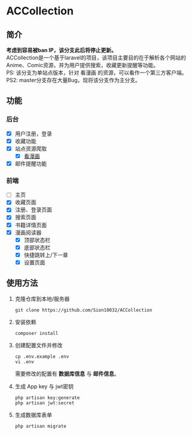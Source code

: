 # ACCollection

## 简介

**考虑到容易被ban IP，该分支此后将停止更新。**\
ACCollection是一个基于laravel的项目，该项目主要目的在于解析各个网站的Anime、Comic资源，并为用户提供搜索，收藏更新提醒等功能。\
PS: 该分支为单站点版本，针对 看漫画 的资源，可以看作一个第三方客户端。\
PS2: master分支存在大量Bug，现将该分支作为主分支。

## 功能

### 后台

- [x] 用户注册，登录
- [x] 收藏功能
- [x] 站点资源爬取
    - [x] [看漫画](https://www.manhuagui.com/)
- [x] 邮件提醒功能

### 前端

- [ ] 主页
- [x] 收藏页面
- [x] 注册、登录页面
- [x] 搜索页面
- [x] 书籍详情页面
- [x] 漫画阅读器
    - [x] 顶部状态栏
    - [x] 底部状态栏
    - [x] 快捷跳转上/下一章
    - [x] 设置页面

## 使用方法

1. 克隆仓库到本地/服务器
    ```
    git clone https://github.com/Sion10032/ACCollection
    ```

2. 安装依赖
    ```
    composer install
    ```

3. 创建配置文件并修改
    ```
    cp .env.example .env
    vi .env
    ```
    需要修改的配置有 **数据库信息** 与 **邮件信息**。

4. 生成 App key 与 jwt密钥
    ```
    php artisan key:generate
    php artisan jwt:secret
    ```


5. 生成数据库表单
    ```
    php artisan migrate
    ```